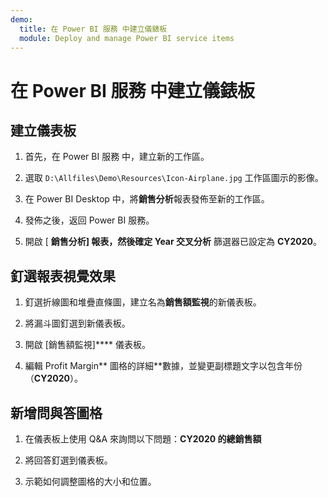 ```yaml
---
demo:
  title: 在 Power BI 服務 中建立儀錶板
  module: Deploy and manage Power BI service items
---
```

# 在 Power BI 服務 中建立儀錶板

## 建立儀表板

1. 首先，在 Power BI 服務 中，建立新的工作區。

1. 選取 `D:\Allfiles\Demo\Resources\Icon-Airplane.jpg` 工作區圖示的影像。

1. 在 Power BI Desktop 中，將**銷售分析**報表發佈至新的工作區。

1. 發佈之後，返回 Power BI 服務。

1. 開啟 [ **銷售分析] 報表，然後確定 Year 交叉分析** 篩選器已設定為 **CY2020**。

## 釘選報表視覺效果

1. 釘選折線圖和堆疊直條圖，建立名為**銷售額監視**的新儀表板。

1. 將漏斗圖釘選到新儀表板。

1. 開啟 [銷售額監視]**** 儀表板。

1. 編輯 Profit Margin** 圖格的詳細**數據，並變更副標題文字以包含年份 （**CY2020**）。

## 新增問與答圖格

1. 在儀表板上使用 Q&A 來詢問以下問題：**CY2020 的總銷售額**

1. 將回答釘選到儀表板。

1. 示範如何調整圖格的大小和位置。
